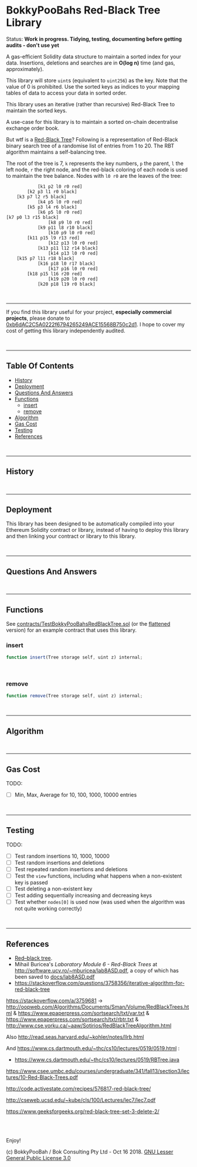 # BokkyPooBahs Red-Black Tree Library

Status: **Work in progress. Tidying, testing, documenting before getting audits - don't use yet**

A gas-efficient Solidity data structure to maintain a sorted index for your data. Insertions, deletions and searches are in **O(log n)** time (and gas, approximately).

This library will store `uint`s (equivalent to `uint256`) as the key. Note that the value of 0 is prohibited. Use the sorted keys as indices to your mapping tables of data to access your data in sorted order.

This library uses an iterative (rather than recursive) Red-Black Tree to maintain the sorted keys.

A use-case for this library is to maintain a sorted on-chain decentralise exchange order book.

But wtf is a [Red-Black Tree](https://en.wikipedia.org/wiki/Red%E2%80%93black_tree)? Following is a representation of Red-Black binary search tree of a randomise list of entries from 1 to 20. The RBT algorithm maintains a self-balancing tree.

The root of the tree is 7, `k` represents the key numbers, `p` the parent, `l` the left node, `r` the right node, and the red-black coloring of each node is used to maintain the tree balance. Nodes with `l0 r0` are the leaves of the tree:

```
            [k1 p2 l0 r0 red]
        [k2 p3 l1 r0 black]
    [k3 p7 l2 r5 black]
            [k4 p5 l0 r0 red]
        [k5 p3 l4 r6 black]
            [k6 p5 l0 r0 red]
[k7 p0 l3 r15 black]
                [k8 p9 l0 r0 red]
            [k9 p11 l8 r10 black]
                [k10 p9 l0 r0 red]
        [k11 p15 l9 r13 red]
                [k12 p13 l0 r0 red]
            [k13 p11 l12 r14 black]
                [k14 p13 l0 r0 red]
    [k15 p7 l11 r18 black]
            [k16 p18 l0 r17 black]
                [k17 p16 l0 r0 red]
        [k18 p15 l16 r20 red]
                [k19 p20 l0 r0 red]
            [k20 p18 l19 r0 black]
```

<br />

<hr />

If you find this library useful for your project, **especially commercial projects**, please donate to [0xb6dAC2C5A0222f6794265249ACE15568B750c2d1](https://etherscan.io/address/0xb6dAC2C5A0222f6794265249ACE15568B750c2d1). I hope to cover my cost of getting this library independently audited.


<br />

<hr />

## Table Of Contents

* [History](#history)
* [Deployment](#deployment)
* [Questions And Answers](#questions-and-answers)
* [Functions](#functions)
  * [insert](#insert)
  * [remove](#remove)
* [Algorithm](#algorithm)
* [Gas Cost](#gas-cost)
* [Testing](#testing)
* [References](#references)

<br />

<hr />

## History

<br />

<hr />

## Deployment

This library has been designed to be automatically compiled into your Ethereum Solidity contract or library, instead of having to deploy this library and then linking your contract or library to this library.

<br />

<hr />

## Questions And Answers

<br />

<hr />

## Functions

See [contracts/TestBokkyPooBahsRedBlackTree.sol](contracts/TestBokkyPooBahsRedBlackTree.sol) (or the [flattened](flattened/TestBokkyPooBahsRedBlackTree_flattened.sol) version) for an example contract that uses this library.

### insert

```javascript
function insert(Tree storage self, uint z) internal;
```

<br />

### remove

```javascript
function remove(Tree storage self, uint z) internal;
```

<br />

<hr />

## Algorithm

<br />

<hr />

## Gas Cost

TODO:

* [ ] Min, Max, Average for 10, 100, 1000, 10000 entries

<br />

<hr />

## Testing

TODO:

* [ ] Test random insertions 10, 1000, 10000
* [ ] Test random insertions and deletions
* [ ] Test repeated random insertions and deletions
* [ ] Test the `view` functions, including what happens when a non-existent key is passed
* [ ] Test deleting a non-existent key
* [ ] Test adding sequentially increasing and decreasing keys
* [ ] Test whether `nodes[0]` is used now (was used when the algorithm was not quite working correctly)

<br />

<hr />

## References

* [Red–black tree](https://en.wikipedia.org/wiki/Red%E2%80%93black_tree).
* Mihail Buricea's *Laboratory Module 6 - Red-Black Trees* at http://software.ucv.ro/~mburicea/lab8ASD.pdf, a copy of which has been saved to [docs/lab8ASD.pdf](docs/lab8ASD.pdf)
* https://stackoverflow.com/questions/3758356/iterative-algorithm-for-red-black-tree

https://stackoverflow.com/a/3759681
-> http://oopweb.com/Algorithms/Documents/Sman/Volume/RedBlackTrees.html
& https://www.epaperpress.com/sortsearch/txt/var.txt
& https://www.epaperpress.com/sortsearch/txt/rbtr.txt
& http://www.cse.yorku.ca/~aaw/Sotirios/RedBlackTreeAlgorithm.html

Also http://read.seas.harvard.edu/~kohler/notes/llrb.html

And https://www.cs.dartmouth.edu/~thc/cs10/lectures/0519/0519.html :
* https://www.cs.dartmouth.edu/~thc/cs10/lectures/0519/RBTree.java

https://www.csee.umbc.edu/courses/undergraduate/341/fall13/section3/lectures/10-Red-Black-Trees.pdf

http://code.activestate.com/recipes/576817-red-black-tree/

http://cseweb.ucsd.edu/~kube/cls/100/Lectures/lec7/lec7.pdf

https://www.geeksforgeeks.org/red-black-tree-set-3-delete-2/

<br />

<br />

Enjoy!

(c) BokkyPooBah / Bok Consulting Pty Ltd - Oct 16 2018. [GNU Lesser General Public License 3.0](https://www.gnu.org/licenses/lgpl-3.0.en.html)
